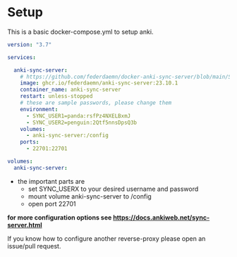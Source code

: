 <!--
SPDX-FileCopyrightText: 2023 Frederik Zorn <federdaemn@mail.de>

SPDX-License-Identifier: Apache-2.0
-->

# Setup

This is a basic docker-compose.yml to setup anki.

```yaml
version: "3.7"

services:

  anki-sync-server:
    # https://github.com/federdaemn/docker-anki-sync-server/blob/main/SETUP.md
    image: ghcr.io/federdaemn/anki-sync-server:23.10.1
    container_name: anki-sync-server
    restart: unless-stopped
    # these are sample passwords, please change them
    environment:
      - SYNC_USER1=panda:rsfPz4NXELBxmJ
      - SYNC_USER2=penguin:2Qtf5nnsDpsQ3b
    volumes:
      - anki-sync-server:/config
    ports:
      - 22701:22701

volumes:
  anki-sync-server:
```

* the important parts are
  * set SYNC_USERX to your desired username and password
  * mount volume anki-sync-server to /config
  * open port 22701

**for more configuration options see <https://docs.ankiweb.net/sync-server.html>**

If you know how to configure another reverse-proxy please open an issue/pull
request.
